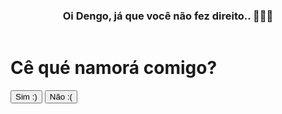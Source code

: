 

 <html lang="pt-BR">
 <head>
  <meta charset="UTF-8">
  <meta http-equiv="X-UA-Compatible" content="IE=edge">
  <meta name="viewport" content="width=device-width, initial-scale=1.0">
  <link rel="stylesheet" href="styles.css">
  <title>Namora comigo?</title>
 </head>
 <header>
  <div class="cabeçalho">
   <h3>Oi Dengo, já que você não fez direito.. 🤷🏽‍♀️</h3>
  </div>
</header>
<body>
  <h1> Cê qué namorá comigo?</h1>
  <div class="yes-or-no">
  <button class="yes" onclick="tanks()">Sim :)</button>
  <button class="no" onclick="not()">Não :(</button>
  </div>
</body>
<script src="script.js"></script>
</html>
